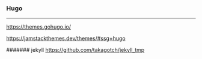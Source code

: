 ### Hugo
---
https://themes.gohugo.io/

https://jamstackthemes.dev/themes/#ssg=hugo

####### jekyll
https://github.com/takagotch/jekyll_tmp


```
```

```
```

